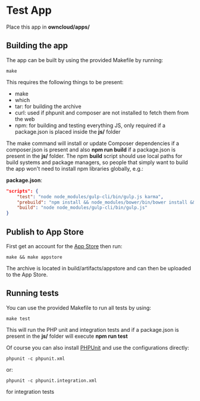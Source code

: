 # Test App
Place this app in **owncloud/apps/**

## Building the app

The app can be built by using the provided Makefile by running:

    make

This requires the following things to be present:
* make
* which
* tar: for building the archive
* curl: used if phpunit and composer are not installed to fetch them from the web
* npm: for building and testing everything JS, only required if a package.json is placed inside the **js/** folder

The make command will install or update Composer dependencies if a composer.json is present and also **npm run build** if a package.json is present in the **js/** folder. The npm **build** script should use local paths for build systems and package managers, so people that simply want to build the app won't need to install npm libraries globally, e.g.:

**package.json**:
```json
"scripts": {
    "test": "node node_modules/gulp-cli/bin/gulp.js karma",
    "prebuild": "npm install && node_modules/bower/bin/bower install && node_modules/bower/bin/bower update",
    "build": "node node_modules/gulp-cli/bin/gulp.js"
}
```


## Publish to App Store

First get an account for the [App Store](http://apps.owncloud.com/) then run:

    make && make appstore

The archive is located in build/artifacts/appstore and can then be uploaded to the App Store.

## Running tests
You can use the provided Makefile to run all tests by using:

    make test

This will run the PHP unit and integration tests and if a package.json is present in the **js/** folder will execute **npm run test**

Of course you can also install [PHPUnit](http://phpunit.de/getting-started.html) and use the configurations directly:

    phpunit -c phpunit.xml

or:

    phpunit -c phpunit.integration.xml

for integration tests